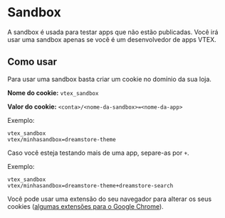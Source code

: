 # Sandbox

A sandbox é usada para testar apps que não estão publicadas. Você irá usar uma sandbox apenas se você é um desenvolvedor de apps VTEX.

## Como usar

Para usar uma sandbox basta criar um cookie no domínio da sua loja.

**Nome do cookie:** `vtex_sandbox`

**Valor do cookie:** `<conta>/<nome-da-sandbox>=<nome-da-app>`

Exemplo:
```
vtex_sandbox
vtex/minhasandbox=dreamstore-theme
```

Caso você esteja testando mais de uma app, separe-as por `+`.

Exemplo:
```
vtex_sandbox
vtex/minhasandbox=dreamstore-theme+dreamstore-search
```

Você pode usar uma extensão do seu navegador para alterar os seus cookies ([algumas extensões para o Google Chrome](https://chrome.google.com/webstore/search/cookie%20inspector%20edit?_category=extensions)).